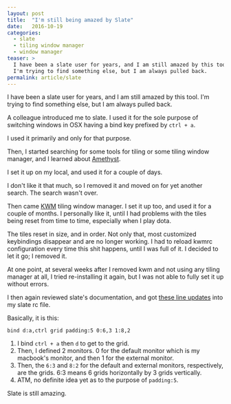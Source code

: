 ```yaml
---
layout: post
title:  "I'm still being amazed by Slate"
date:   2016-10-19
categories:
  - slate
  - tiling window manager
  - window manager
teaser: >
  I have been a slate user for years, and I am still amazed by this tool.
  I'm trying to find something else, but I am always pulled back.
permalink: article/slate
---
```


I have been a slate user for years, and I am still amazed by this tool.
I'm trying to find something else, but I am always pulled back.

A colleague introduced me to slate. I used it for the sole purpose of
switching windows in OSX having a bind key prefixed by `ctrl + a`.

I used it primarily and only for that purpose.

Then, I started searching for some tools for tiling or some tiling window
manager, and I learned about [Amethyst](https://github.com/ianyh/Amethyst).

I set it up on my local, and used it for a couple of days.

I don't like it that much, so I removed it and moved on for yet another
search. The search wasn't over.

Then came [KWM](https://github.com/koekeishiya/kwm) tiling window
manager. I set it up too, and used it for a couple of months. I
personally like it, until I had problems with the tiles being reset from
time to time, especially when I play dota.

The tiles reset in size, and in order. Not only that, most customized
keybindings disappear and are no longer working. I had to reload kwmrc
configuration every time this shit happens, until I was full of it. I
decided to let it go; I removed it.

At one point, at several weeks after I removed kwm and not using any
tiling manager at all, I tried re-installing it again, but I was not able
to fully set it up without errors.

I then again reviewed slate's documentation, and got [these line updates](https://github.com/timhtheos/dotfiles/commit/017f072353b1ab763f2092944d745b403314a5d1#diff-312ee6b77f05b59ee4f528c96e84b50eR30)
into my slate rc file.

Basically, it is this:

~~~
bind d:a,ctrl grid padding:5 0:6,3 1:8,2
~~~

1.  I bind `ctrl + a` then `d` to get to the grid.
2.  Then, I defined 2 monitors. 0 for the default monitor which is my
    macbook's monitor, and then 1 for the external monitor.
3.  Then, the `6:3` and `8:2` for the default and external monitors,
    respectively, are the grids.  6:3 means 6 grids horizontally by 3
    grids vertically.
4.  ATM, no definite idea yet as to the purpose of `padding:5`.

Slate is still amazing.
